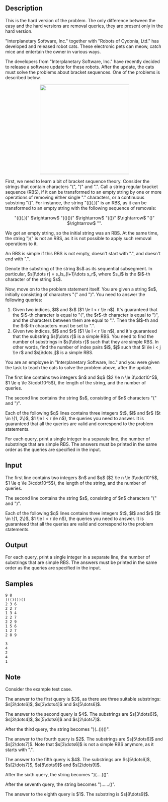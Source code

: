 ## Description

<div><p><span class="tex-font-style-it">This is the hard version of the problem. The only difference between the easy and the hard versions are removal queries, they are present only in the hard version.</span></p><p>"Interplanetary Software, Inc." together with "Robots of Cydonia, Ltd." has developed and released robot cats. These electronic pets can meow, catch mice and entertain the owner in various ways.</p><p>The developers from "Interplanetary Software, Inc." have recently decided to release a software update for these robots. After the update, the cats must solve the problems about bracket sequences. One of the problems is described below.</p><center> <img class="tex-graphics" src="./32651/file/3PuO56FH.png" style="max-width: 100.0%;max-height: 100.0%;" width="284px"> </center><p>First, we need to learn a bit of bracket sequence theory. Consider the strings that contain characters "<span class="tex-font-style-tt">(</span>", "<span class="tex-font-style-tt">)</span>" and "<span class="tex-font-style-tt">.</span>". Call a string <span class="tex-font-style-it">regular bracket sequence (RBS)</span>, if it can be transformed to an empty string by one or more operations of removing either single "<span class="tex-font-style-tt">.</span>" characters, or a continuous substring "<span class="tex-font-style-tt">()</span>". For instance, the string "<span class="tex-font-style-tt">(()(.))</span>" is an RBS, as it can be transformed to an empty string with the following sequence of removals:</p><center> "<span class="tex-font-style-tt">(()(<span class="tex-font-style-underline">.</span>))</span>" $\rightarrow$ "<span class="tex-font-style-tt">(()<span class="tex-font-style-underline">()</span>)</span>" $\rightarrow$ "<span class="tex-font-style-tt">(<span class="tex-font-style-underline">()</span>)</span>" $\rightarrow$ "<span class="tex-font-style-tt"><span class="tex-font-style-underline">()</span></span>" $\rightarrow$ "". </center><p>We got an empty string, so the initial string was an RBS. At the same time, the string "<span class="tex-font-style-tt">)(</span>" is not an RBS, as it is not possible to apply such removal operations to it.</p><p>An RBS is <span class="tex-font-style-it">simple</span> if this RBS is not empty, doesn't start with "<span class="tex-font-style-tt">.</span>", and doesn't end with "<span class="tex-font-style-tt">.</span>".</p><p>Denote the <span class="tex-font-style-it">substring</span> of the string $s$ as its sequential subsegment. In particular, $s[l\dots r] = s_ls_{l+1}\dots s_r$, where $s_i$ is the $i$-th character of the string $s$.</p><p>Now, move on to the problem statement itself. You are given a string $s$, initially consisting of characters "<span class="tex-font-style-tt">(</span>" and "<span class="tex-font-style-tt">)</span>". You need to answer the following queries:</p><ol> <li> Given two indices, $l$ and $r$ ($1 \le l &lt; r \le n$). It's <span class="tex-font-style-bf">guaranteed</span> that the $l$-th character is equal to "<span class="tex-font-style-tt">(</span>", the $r$-th character is equal to "<span class="tex-font-style-tt">)</span>", and the characters between them are equal to "<span class="tex-font-style-tt">.</span>". Then the $l$-th and the $r$-th characters must be set to "<span class="tex-font-style-tt">.</span>". </li><li> Given two indices, $l$ and $r$ ($1 \le l &lt; r \le n$), and it's <span class="tex-font-style-bf">guaranteed</span> that the substring $s[l\dots r]$ is a <span class="tex-font-style-bf">simple RBS</span>. You need to find the number of substrings in $s[l\dots r]$ such that they are simple RBS. In other words, find the number of index pairs $i$, $j$ such that $l \le i &lt; j \le r$ and $s[i\dots j]$ is a simple RBS. </li></ol><p>You are an employee in "Interplanetary Software, Inc." and you were given the task to teach the cats to solve the problem above, after the update.</p></div><div class="input-specification"><p>The first line contains two integers $n$ and $q$ ($2 \le n \le 3\cdot10^5$, $1 \le q \le 3\cdot10^5$), the length of the string, and the number of queries.</p><p>The second line contains the string $s$, consisting of $n$ characters "<span class="tex-font-style-tt">(</span>" and "<span class="tex-font-style-tt">)</span>".</p><p>Each of the following $q$ lines contains three integers $t$, $l$ and $r$ ($t \in \{1, 2\}$, $1 \le l &lt; r \le n$), the queries you need to answer. It is guaranteed that all the queries are valid and correspond to the problem statements.</p></div><div class="output-specification"><p>For each query, print a single integer in a separate line, the number of substrings that are simple RBS. The answers must be printed in the same order as the queries are specified in the input.</p></div>

## Input

<p>The first line contains two integers $n$ and $q$ ($2 \le n \le 3\cdot10^5$, $1 \le q \le 3\cdot10^5$), the length of the string, and the number of queries.</p><p>The second line contains the string $s$, consisting of $n$ characters "<span class="tex-font-style-tt">(</span>" and "<span class="tex-font-style-tt">)</span>".</p><p>Each of the following $q$ lines contains three integers $t$, $l$ and $r$ ($t \in \{1, 2\}$, $1 \le l &lt; r \le n$), the queries you need to answer. It is guaranteed that all the queries are valid and correspond to the problem statements.</p>

## Output

<p>For each query, print a single integer in a separate line, the number of substrings that are simple RBS. The answers must be printed in the same order as the queries are specified in the input.</p>

## Samples

```input1
9 8
)(()())()
2 3 6
2 2 7
1 3 4
2 2 7
2 2 9
1 5 6
1 2 7
2 8 9
```

```output1
3
4
2
4
1
```




## Note

<p>Consider the example test case.</p><p>The answer to the first query is $3$, as there are three suitable substrings: $s[3\dots6]$, $s[3\dots4]$ and $s[5\dots6]$.</p><p>The answer to the second query is $4$. The substrings are $s[3\dots6]$, $s[3\dots4]$, $s[5\dots6]$ and $s[2\dots7]$.</p><p>After the third query, the string becomes "<span class="tex-font-style-tt">)(..())()</span>".</p><p>The answer to the fourth query is $2$. The substrings are $s[5\dots6]$ and $s[2\dots7]$. Note that $s[3\dots6]$ is not a simple RBS anymore, as it starts with "<span class="tex-font-style-tt">.</span>".</p><p>The answer to the fifth query is $4$. The substrings are $s[5\dots6]$, $s[2\dots7]$, $s[8\dots9]$ and $s[2\dots9]$.</p><p>After the sixth query, the string becomes "<span class="tex-font-style-tt">)(....)()</span>".</p><p>After the seventh query, the string becomes "<span class="tex-font-style-tt">)......()</span>".</p><p>The answer to the eighth query is $1$. The substring is $s[8\dots9]$.</p>
